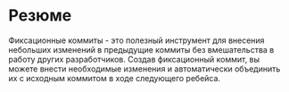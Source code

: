 # Резюме

Фиксационные коммиты - это полезный инструмент для внесения небольших изменений в предыдущие коммиты без вмешательства в работу других разработчиков. Создав фиксационный коммит, вы можете внести необходимые изменения и автоматически объединить их с исходным коммитом в ходе следующего ребейса.
